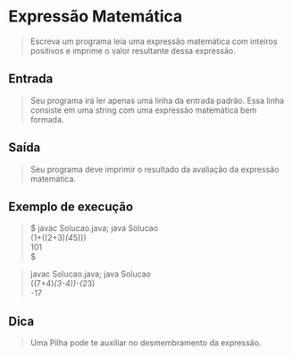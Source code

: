 # Expressão Matemática
> Escreva um programa leia uma expressão matemática com inteiros positivos e imprime o valor resultante dessa expressão.

## Entrada
> Seu programa irá ler apenas uma linha da entrada padrão. Essa linha consiste em uma string com uma expressão matemática bem formada.

## Saída
> Seu programa deve imprimir o resultado da avaliação da expressão matemática.

## Exemplo de execução
> $ javac Solucao.java; java Solucao  
(1+((2+3)*(4*5)))  
101  
$  
  
> javac Solucao.java; java Solucao  
((7+4)*(3-4))-(2*3)  
-17  

## Dica
> Uma Pilha pode te auxiliar no desmembramento da expressão.
